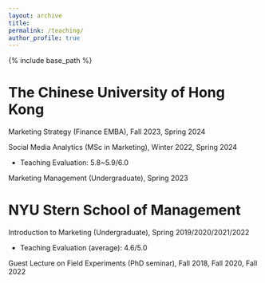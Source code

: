 ```yaml
---
layout: archive
title: 
permalink: /teaching/
author_profile: true 
---
```


{% include base_path %}


The Chinese University of Hong Kong   
======
Marketing Strategy (Finance EMBA), Fall 2023, Spring 2024

Social Media Analytics (MSc in Marketing), Winter 2022, Spring 2024<br>
  * Teaching Evaluation: 5.8~5.9/6.0

Marketing Management (Undergraduate), Spring 2023


NYU Stern School of Management     
======
Introduction to Marketing (Undergraduate), Spring 2019/2020/2021/2022<br>
  * Teaching Evaluation (average): 4.6/5.0
  
Guest Lecture on Field Experiments (PhD seminar), Fall 2018, Fall 2020, Fall 2022
